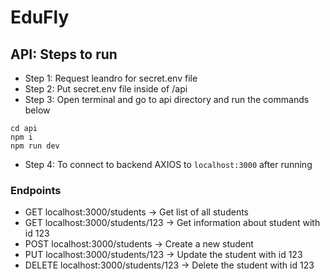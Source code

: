 # EduFly

## API: Steps to run
- Step 1: Request leandro for secret.env file
- Step 2: Put secret.env file inside of /api
- Step 3: Open terminal and go to api directory and run the commands below
```
cd api
npm i
npm run dev
```
- Step 4: To connect to backend AXIOS to `localhost:3000` after running

### Endpoints
- GET localhost:3000/students             -> Get list of all students
- GET localhost:3000/students/123         -> Get information about student with id 123
- POST localhost:3000/students            -> Create a new student
- PUT localhost:3000/students/123         -> Update the student with id 123
- DELETE localhost:3000/students/123      -> Delete the student with id 123

